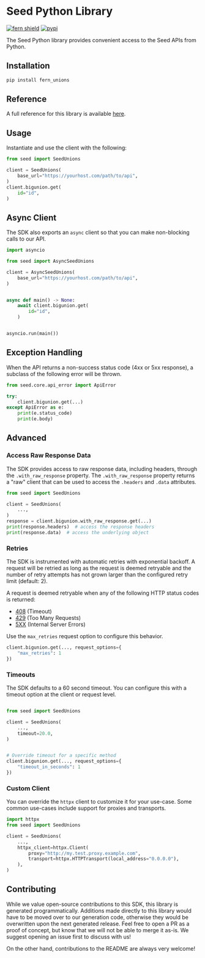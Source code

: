 # Seed Python Library

[![fern shield](https://img.shields.io/badge/%F0%9F%8C%BF-Built%20with%20Fern-brightgreen)](https://buildwithfern.com?utm_source=github&utm_medium=github&utm_campaign=readme&utm_source=Seed%2FPython)
[![pypi](https://img.shields.io/pypi/v/fern_unions)](https://pypi.python.org/pypi/fern_unions)

The Seed Python library provides convenient access to the Seed APIs from Python.

## Installation

```sh
pip install fern_unions
```

## Reference

A full reference for this library is available [here](./reference.md).

## Usage

Instantiate and use the client with the following:

```python
from seed import SeedUnions

client = SeedUnions(
    base_url="https://yourhost.com/path/to/api",
)
client.bigunion.get(
    id="id",
)
```

## Async Client

The SDK also exports an `async` client so that you can make non-blocking calls to our API.

```python
import asyncio

from seed import AsyncSeedUnions

client = AsyncSeedUnions(
    base_url="https://yourhost.com/path/to/api",
)


async def main() -> None:
    await client.bigunion.get(
        id="id",
    )


asyncio.run(main())
```

## Exception Handling

When the API returns a non-success status code (4xx or 5xx response), a subclass of the following error
will be thrown.

```python
from seed.core.api_error import ApiError

try:
    client.bigunion.get(...)
except ApiError as e:
    print(e.status_code)
    print(e.body)
```

## Advanced

### Access Raw Response Data

The SDK provides access to raw response data, including headers, through the `.with_raw_response` property.
The `.with_raw_response` property returns a "raw" client that can be used to access the `.headers` and `.data` attributes.

```python
from seed import SeedUnions

client = SeedUnions(
    ...,
)
response = client.bigunion.with_raw_response.get(...)
print(response.headers)  # access the response headers
print(response.data)  # access the underlying object
```

### Retries

The SDK is instrumented with automatic retries with exponential backoff. A request will be retried as long
as the request is deemed retryable and the number of retry attempts has not grown larger than the configured
retry limit (default: 2).

A request is deemed retryable when any of the following HTTP status codes is returned:

- [408](https://developer.mozilla.org/en-US/docs/Web/HTTP/Status/408) (Timeout)
- [429](https://developer.mozilla.org/en-US/docs/Web/HTTP/Status/429) (Too Many Requests)
- [5XX](https://developer.mozilla.org/en-US/docs/Web/HTTP/Status/500) (Internal Server Errors)

Use the `max_retries` request option to configure this behavior.

```python
client.bigunion.get(..., request_options={
    "max_retries": 1
})
```

### Timeouts

The SDK defaults to a 60 second timeout. You can configure this with a timeout option at the client or request level.

```python

from seed import SeedUnions

client = SeedUnions(
    ...,
    timeout=20.0,
)


# Override timeout for a specific method
client.bigunion.get(..., request_options={
    "timeout_in_seconds": 1
})
```

### Custom Client

You can override the `httpx` client to customize it for your use-case. Some common use-cases include support for proxies
and transports.

```python
import httpx
from seed import SeedUnions

client = SeedUnions(
    ...,
    httpx_client=httpx.Client(
        proxy="http://my.test.proxy.example.com",
        transport=httpx.HTTPTransport(local_address="0.0.0.0"),
    ),
)
```

## Contributing

While we value open-source contributions to this SDK, this library is generated programmatically.
Additions made directly to this library would have to be moved over to our generation code,
otherwise they would be overwritten upon the next generated release. Feel free to open a PR as
a proof of concept, but know that we will not be able to merge it as-is. We suggest opening
an issue first to discuss with us!

On the other hand, contributions to the README are always very welcome!
